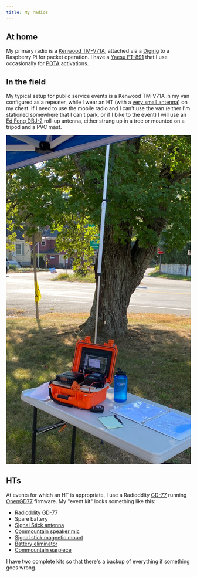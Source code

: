```yaml
---
title: My radios
---
```


## At home

My primary radio is a [Kenwood TM-V71A], attached via a [Digirig] to a Raspberry Pi for packet operation. I have a [Yaesu FT-891] that I use occasionally for [POTA] activations.

[kenwood tm-v71a]: https://www.kenwood.com/usa/com/amateur/tm-v71a/
[digirig]: https://digirig.net/store/
[yaesu ft-891]: https://www.yaesu.com/product-detail.aspx?Model=FT-891&CatName=HF%20Transceivers/Amplifiers
[pota]: https://parksontheair.com/index.html

## In the field

My typical setup for public service events is a Kenwood TM-V71A in my van configured as a repeater, while I wear an HT (with a [very small antenna]) on my chest. If I need to use the mobile radio and I can't use the van (either I'm stationed somewhere that I can't park, or if I bike to the event) I will use an [Ed Fong DBJ-2] roll-up antenna, either strung up in a tree or mounted on a tripod and a PVC mast.

[very small antenna]: https://a.co/d/4bKmNXh
[ed fong dbj-2]: https://edsantennas.weebly.com/

![Mobile radio deployed on a folding table with atenna mast on a tripod in the background](mobile-station.jpg)

## HTs

At events for which an HT is appropriate, I use a Radioddity [GD-77] running [OpenGD77] firmware. My "event kit" looks something like this:

- [Radioddity GD-77][gd-77]
- Spare battery
- [Signal Stick antenna][signalstick]
- [Commountain speaker mic]
- [Signal stick magnetic mount][magmount]
- [Battery eliminator]
- [Commountain earpiece]

I have two complete kits so that there's a backup of everything if something goes wrong.

[gd-77]: https://www.radioddity.com/products/radioddity-gd-77-dmr-two-way-radio
[opengd77]: https://www.opengd77.com/
[signalstick]: https://signalstuff.com/products/st-bnc/
[magmount]: https://signalstuff.com/products/magmount-bnc/
[commountain speaker mic]: https://a.co/d/47TXEOT
[battery eliminator]: https://a.co/d/59CWsIM
[commountain earpiece]: https://a.co/d/hoNMBbq
